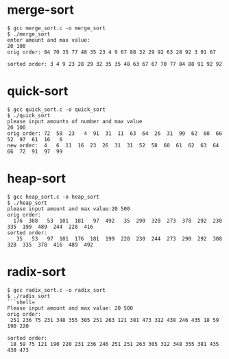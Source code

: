 # merge-sort
```shell=
$ gcc merge_sort.c -o merge_sort
$ ./merge_sort
enter amount and max value:
20 100
orig order: 84 70 35 77 48 35 23 4 9 67 88 32 29 92 63 28 92 3 91 67

sorted order: 3 4 9 23 28 29 32 35 35 48 63 67 67 70 77 84 88 91 92 92
```
# quick-sort
```shell=
$ gcc quick_sort.c -o quick_sort
$ ./quick_sort
please input amounts of number and max value
20 100
orig order: 72  58  23   4  91  31  11  63  64  26  31  99  62  60  66  52  97  61  16   6 
new order:  4   6  11  16  23  26  31  31  52  58  60  61  62  63  64  66  72  91  97  99 
```
# heap-sort
```shell=
$ gcc heap_sort.c -o heap_sort
$ ./heap_sort
please input amount and max value:20 500
orig order:
  176  308   53  101  181   97  492   35  290  328  273  378  292  230  335  199  489  244  228  416
sorted order:
   35   53   97  101  176  181  199  228  230  244  273  290  292  308  328  335  378  416  489  492
```
# radix-sort
```shell=
$ gcc radix_sort.c -o radix_sort
$ ./radix_sort
```shell=
Please input amount and max value: 20 500
orig order:
 251 236 75 231 348 355 305 251 263 121 381 473 312 438 246 435 18 59 190 220

sorted order:
 18 59 75 121 190 220 231 236 246 251 251 263 305 312 348 355 381 435 438 473
 ```
